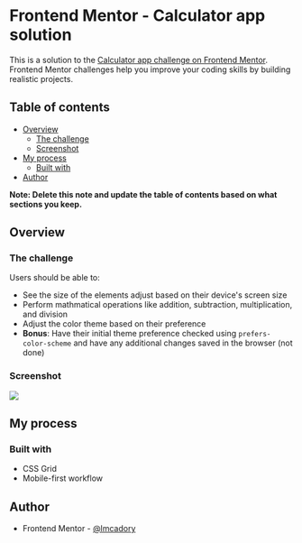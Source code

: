 # Frontend Mentor - Calculator app solution

This is a solution to the [Calculator app challenge on Frontend Mentor](https://www.frontendmentor.io/challenges/calculator-app-9lteq5N29). Frontend Mentor challenges help you improve your coding skills by building realistic projects. 

## Table of contents

- [Overview](#overview)
  - [The challenge](#the-challenge)
  - [Screenshot](#screenshot)
- [My process](#my-process)
  - [Built with](#built-with)
- [Author](#author)

**Note: Delete this note and update the table of contents based on what sections you keep.**

## Overview

### The challenge

Users should be able to:

- See the size of the elements adjust based on their device's screen size
- Perform mathmatical operations like addition, subtraction, multiplication, and division
- Adjust the color theme based on their preference
- **Bonus**: Have their initial theme preference checked using `prefers-color-scheme` and have any additional changes saved in the browser (not done)

### Screenshot

![](https://github.com/lmcadory/frontendmentor-caculator/blob/16865ef3cdd1aad6bb519c0711db3c69f353ee52/Calculator%20app.png)

## My process

### Built with

- CSS Grid
- Mobile-first workflow

## Author

- Frontend Mentor - [@lmcadory](https://www.frontendmentor.io/profile/lmcadory)
